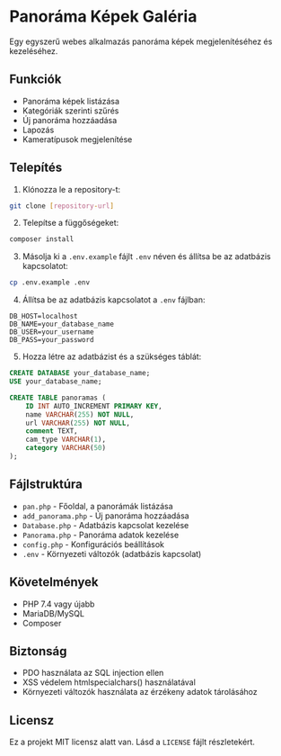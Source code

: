 # Panoráma Képek Galéria

Egy egyszerű webes alkalmazás panoráma képek megjelenítéséhez és kezeléséhez.

## Funkciók

- Panoráma képek listázása
- Kategóriák szerinti szűrés
- Új panoráma hozzáadása
- Lapozás
- Kameratípusok megjelenítése

## Telepítés

1. Klónozza le a repository-t:
```bash
git clone [repository-url]
```

2. Telepítse a függőségeket:
```bash
composer install
```

3. Másolja ki a `.env.example` fájlt `.env` néven és állítsa be az adatbázis kapcsolatot:
```bash
cp .env.example .env
```

4. Állítsa be az adatbázis kapcsolatot a `.env` fájlban:
```
DB_HOST=localhost
DB_NAME=your_database_name
DB_USER=your_username
DB_PASS=your_password
```

5. Hozza létre az adatbázist és a szükséges táblát:
```sql
CREATE DATABASE your_database_name;
USE your_database_name;

CREATE TABLE panoramas (
    ID INT AUTO_INCREMENT PRIMARY KEY,
    name VARCHAR(255) NOT NULL,
    url VARCHAR(255) NOT NULL,
    comment TEXT,
    cam_type VARCHAR(1),
    category VARCHAR(50)
);
```

## Fájlstruktúra

- `pan.php` - Főoldal, a panorámák listázása
- `add_panorama.php` - Új panoráma hozzáadása
- `Database.php` - Adatbázis kapcsolat kezelése
- `Panorama.php` - Panoráma adatok kezelése
- `config.php` - Konfigurációs beállítások
- `.env` - Környezeti változók (adatbázis kapcsolat)

## Követelmények

- PHP 7.4 vagy újabb
- MariaDB/MySQL
- Composer

## Biztonság

- PDO használata az SQL injection ellen
- XSS védelem htmlspecialchars() használatával
- Környezeti változók használata az érzékeny adatok tárolásához

## Licensz

Ez a projekt MIT licensz alatt van. Lásd a `LICENSE` fájlt részletekért.
